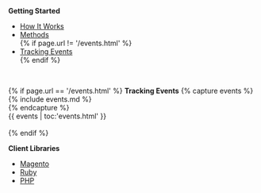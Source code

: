 <div id="side_bar" class="span3 affix" data-spy="affix" data-offset-top="75">
  <strong>Getting Started</strong>
  <ul class="nav nav-list">
    <li><a href="#how_it_works">How It Works</a></li>
    <li><a href="#methods">Methods</a></li>
    {% if page.url != '/events.html' %}
      <li><a href="/events.html">Tracking Events</a></li>
    {% endif %}
  </ul>    
  <br />

  {% if page.url == '/events.html' %} 
  <strong>Tracking Events</strong>
    {% capture events %}
    {% include events.md %}    
    {% endcapture %}   
    {{ events | toc:'events.html' }}  
    <br />
  {% endif %}  

  <strong>Client Libraries</strong>
  <ul class="nav nav-list">
    <li><a href="/lib/magento.html">Magento</a></li>
    <li><a href="/lib/ruby.html">Ruby</a></li>
    <li><a href="/lib/php.html">PHP</a></li>
  </ul>

  <br />

</div> <!-- / #side_bar --> 
